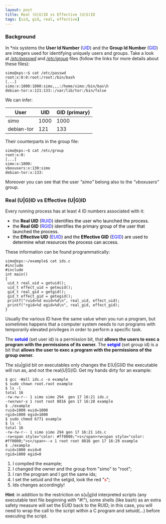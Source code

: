 ```yaml
---
layout: post
title: Real (U|G)ID vs Effective (U|G)ID
tags: [uid, gid, real, effective]
---
```

### Background

In *nix systems the **User Id Number** (<span style="color: #0000ff;">UID</span>) and the **Group Id Number** (<span style="color: #0000ff;">GID</span>) are integers used for identifying uniquely users and groups. Take a look at [_/etc/passwd_](https://www.cyberciti.biz/faq/understanding-etcpasswd-file-format/) and [_/etc/group_](https://www.cyberciti.biz/faq/understanding-etcgroup-file/) files (follow the links for more details about these files):


```
simo@xps:~$ cat /etc/passwd
root:x:0:0:root:/root:/bin/bash
[...]
simo:x:1000:1000:simo,,,:/home/simo:/bin/bas\h
debian-tor:x:121:133::/var/lib/tor:/bin/false
```

We can infer:

| **User**       	| **UID**  	| **GID (primary)** 	|
|------------	|------	|------	|
| simo       	| 1000 	| 1000 	|
| debian-tor 	| 121  	| 133  	|

Their counterparts in the group file:

```
simo@xps:~$ cat /etc/group
root:x:0:
[...]
simo:x:1000:
vboxusers:x:130:simo
debian-tor:x:133:
```

Moreover you can see that the user _"simo"_ belong also to the _"vboxusers"_ group.

### Real (U|G)ID vs Effective (U|G)ID

Every running process has at least 4 ID numbers associated with it:

*   the <span style="color: #000000;">**Real UID** (<span style="color: #0000ff;">RUID</span>) identifies the user who launched the process.</span>
*   <span style="color: #000000;">the **Real GID** (<span style="color: #0000ff;">RGID</span>) identifies the primary group of the user that launched the process.</span>
*   <span style="color: #000000;">the **Effective UID** (<span style="color: #0000ff;">EUID</span>) and the **Effective GID** (<span style="color: #0000ff;">EGID</span>) are used to determine what resources the process can access.</span>

These information can be found programmatically:

```
simo@xps:~/example$ cat ids.c
#include
#include
int main()
{
 uid_t real_uid = getuid();
 uid_t effect_uid = geteuid();
 gid_t real_gid = getgid();
 gid_t effect_gid = getegid();
 printf("ruid=%d euid=%d\n", real_uid, effect_uid);
 printf("rgid=%d egid=%d\n", real_gid, effect_gid);
}
```

Usually the various ID have the same value when you run a program, but sometimes happens that a computer system needs to run programs with temporarily elevated privileges in order to perform a specific task.

The <span style="color: #0000ff;">**setuid** </span>(set user id) is a permission bit, that **allows the users to exec a program with the permissions of its owner.** The <span style="color: #0000ff;">**setgid** </span>(set group id) is a bit that **allows the user to exec a program with the permissions of the group owner.** <span style="text-decoration: underline;">

The s(u|g)id bit on executables only changes the E(U|G)ID</span> the executable will run as, and not the real(U|G)ID. Get my hands dirty for an example:

```
$ gcc -Wall ids.c -o example
$ sudo chown root.root example
$ ls -l
total 16
-rw-rw-r-- 1 simo simo 294  gen 17 16:21 ids.c
-rwxrwxr-x 1 root root 8816 gen 17 16:28 example
$ ./example
ruid=1000 euid=1000
rgid=1000 egid=1000
$ sudo chmod 6771 example
$ ls -l
total 16
-rw-rw-r-- 1 simo simo 294 gen 17 16:21 ids.c
-rw<span style="color: #ff0000;">s</span>rw<span style="color: #ff0000;">s</span>--x 1 root root 8816 gen 17 16:29 example
$ ./example
ruid=1000 euid=0
rgid=1000 egid=0
```

1.  I compiled the example;
2.  I changed the owner and the group from "simo" to "root";
3.  I ran the program and I got the same ids;
4.  I set the setuid and the setgid, look the red "<span style="color: #ff0000;">s</span>";
5.  Ids changes accordingly!

**Hint**: in addition to the restriction on s(u|g)id interpreted scripts (any executable text file beginning with "#!"), some shells (like bash) as an extra safety measure will set the EUID back to the RUID; in this case, you will need to wrap the call to the script within a C program and setuid(...) before executing the script.
